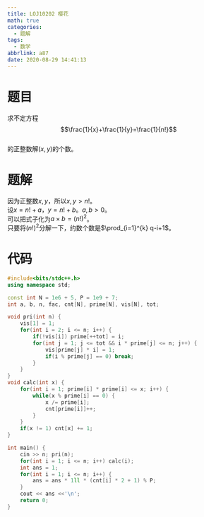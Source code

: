 ```yaml
---
title: LOJ10202 樱花
math: true
categories:
  - 题解
tags:
  - 数学
abbrlink: a87
date: 2020-08-29 14:41:13
---
```



# 题目
求不定方程  
 $$\frac{1}{x}+\frac{1}{y}=\frac{1}{n!}$$  
的正整数解$(x,y)$的个数。  

# 题解
因为正整数$x,y$，所以$x,y>n!$。  
设$x=n!+a$，$y=n!+b$。$a,b>0$。  
可以把式子化为$a\times b=(n!)^2$。  
只要将$(n!)^2$分解一下，约数个数是$\prod_{i=1}^{k} q-i+1$。

# 代码
```cpp
#include<bits/stdc++.h>
using namespace std;

const int N = 1e6 + 5, P = 1e9 + 7;
int a, b, n, fac, cnt[N], prime[N], vis[N], tot;

void pri(int n) {
	vis[1] = 1;
    for(int i = 2; i <= n; i++) {
    	if(!vis[i]) prime[++tot] = i;
    	for(int j = 1; j <= tot && i * prime[j] <= n; j++) {
    	    vis[prime[j] * i] = 1;
    	    if(i % prime[j] == 0) break;	
    	}
    }
}
void calc(int x) {
	for(int i = 1; prime[i] * prime[i] <= x; i++) {
        while(x % prime[i] == 0) {
        	x /= prime[i];
        	cnt[prime[i]]++;
        }
	}
	if(x != 1) cnt[x] += 1;
}

int main() {
	cin >> n; pri(n);
	for(int i = 1; i <= n; i++) calc(i);
	int ans = 1;
    for(int i = 1; i <= n; i++) {
        ans = ans * 1ll * (cnt[i] * 2 + 1) % P;
    }
    cout << ans <<'\n';
    return 0;
}
```